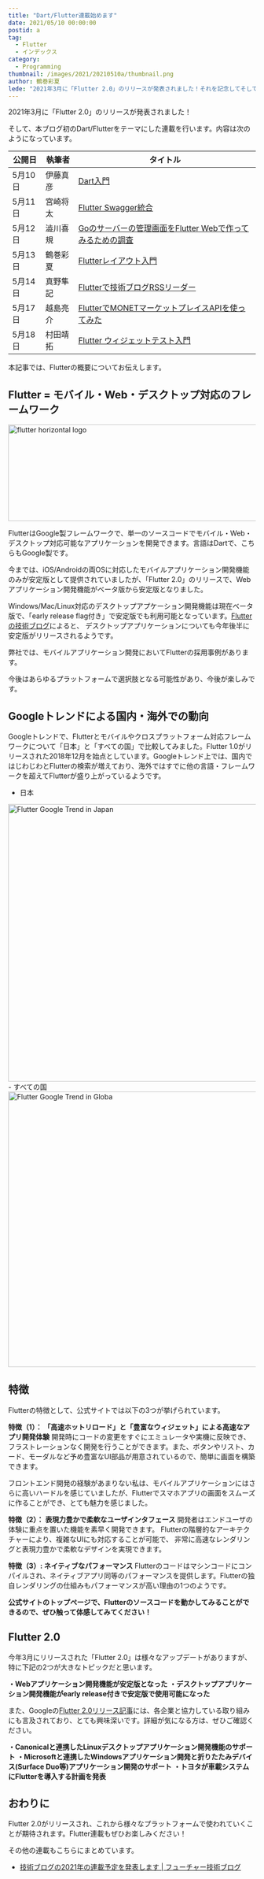 ```yaml
---
title: "Dart/Flutter連載始めます"
date: 2021/05/10 00:00:00
postid: a
tag:
  - Flutter
  - インデックス
category:
  - Programming
thumbnail: /images/2021/20210510a/thumbnail.png
author: 鶴巻彩夏
lede: "2021年3月に「Flutter 2.0」のリリースが発表されました！それを記念してそして、本ブログ初のFlutter連載を行います。テーマはDart/Flutter全般です"
---
```


2021年3月に「Flutter 2.0」のリリースが発表されました！

そして、本ブログ初のDart/Flutterをテーマにした連載を行います。内容は次のようになっています。

|公開日|執筆者|タイトル|
|---|---|---|
|5月10日|伊藤真彦| [Dart入門](/articles/20210510b/) |
|5月11日|宮崎将太| [Flutter Swagger統合](/articles/20210511b/)  |
|5月12日|澁川喜規| [Goのサーバーの管理画面をFlutter Webで作ってみるための調査](/articles/20210512a/)  |
|5月13日|鶴巻彩夏| [Flutterレイアウト入門](/articles/20210513b/) |
|5月14日|真野隼記| [Flutterで技術ブログRSSリーダー](/articles/20210514a/) |
|5月17日|越島亮介| [FlutterでMONETマーケットプレイスAPIを使ってみた](/articles/20210517a/) |
|5月18日|村田靖拓| [Flutter ウィジェットテスト入門](/articles/20210519a/) |

本記事では、Flutterの概要についてお伝えします。

## Flutter = モバイル・Web・デスクトップ対応のフレームワーク

<img src="/images/2021/20210510a/logo_lockup_flutter_horizontal.png" alt="flutter horizontal logo" width="700px" height="196px" loading="lazy">

FlutterはGoogle製フレームワークで、単一のソースコードでモバイル・Web・デスクトップ対応可能なアプリケーションを開発できます。言語はDartで、こちらもGoogle製です。

今までは、iOS/Androidの両OSに対応したモバイルアプリケーション開発機能のみが安定版として提供されていましたが、「Flutter 2.0」のリリースで、Webアプリケーション開発機能がベータ版から安定版となりました。

Windows/Mac/Linux対応のデスクトップアプケーション開発機能は現在ベータ版で、「early release flag付き」で安定版でも利用可能となっています。[Flutterの技術ブログ](https://medium.com/flutter/whats-new-in-flutter-2-0-fe8e95ecc65)によると、 デスクトップアプリケーションについても今年後半に安定版がリリースされるようです。

弊社では、モバイルアプリケーション開発においてFlutterの採用事例があります。

今後はあらゆるプラットフォームで選択肢となる可能性があり、今後が楽しみです。

## Googleトレンドによる国内・海外での動向

Googleトレンドで、Flutterとモバイルやクロスプラットフォーム対応フレームワークについて「日本」と「すべての国」で比較してみました。Flutter 1.0がリリースされた2018年12月を始点としています。Googleトレンド上では、国内ではじわじわとFlutterの検索が増えており、海外ではすでに他の言語・フレームワークを超えてFlutterが盛り上がっているようです。

- 日本
<img src="/images/2021/20210510a/flutter_google_treand_in_japan.png" alt="Flutter Google Trend in Japan" width="1191" height="564" loading="lazy">
- すべての国
<img src="/images/2021/20210510a/flutter_google_treand_in_global.png" alt="Flutter Google Trend in Globa" width="1178" height="560" loading="lazy">

## 特徴

Flutterの特徴として、公式サイトでは以下の3つが挙げられています。

**特徴（1）： 「高速ホットリロード」と「豊富なウィジェット」による高速なアプリ開発体験**
開発時にコードの変更をすぐにエミュレータや実機に反映でき、フラストレーションなく開発を行うことができます。また、ボタンやリスト、カード、モーダルなど予め豊富なUI部品が用意されているので、簡単に画面を構築できます。

フロントエンド開発の経験があまりない私は、モバイルアプリケーションにはさらに高いハードルを感じていましたが、Flutterでスマホアプリの画面をスムーズに作ることができ、とても魅力を感じました。

**特徴（2）： 表現力豊かで柔軟なユーザインタフェース**
開発者はエンドユーザの体験に重点を置いた機能を素早く開発できます。
Flutterの階層的なアーキテクチャーにより、複雑なUIにも対応することが可能で、
非常に高速なレンダリングと表現力豊かで柔軟なデザインを実現できます。

**特徴（3）: ネイティブなパフォーマンス**
Flutterのコードはマシンコードにコンパイルされ、ネイティブアプリ同等のパフォーマンスを提供します。Flutterの独自レンダリングの仕組みもパフォーマンスが高い理由の1つのようです。

**公式サイトのトップページで、Flutterのソースコードを動かしてみることができるので、ぜひ触って体感してみてください！**

## Flutter 2.0

今年3月にリリースされた「Flutter 2.0」は様々なアップデートがありますが、特に下記の2つが大きなトピックだと思います。

**・Webアプリケーション開発機能が安定版となった**
**・デスクトップアプリケーション開発機能がearly release付きで安定版で使用可能になった**

また、Googleの[Flutter 2.0リリース記事](https://developers.googleblog.com/2021/03/announcing-flutter-2.html)には、各企業と協力している取り組みにも言及されており、とても興味深いです。詳細が気になる方は、ぜひご確認ください。

**・Canonicalと連携したLinuxデスクトップアプリケーション開発機能のサポート**
**・Microsoftと連携したWindowsアプリケーション開発と折りたたみデバイス(Surface Duo等)アプリケーション開発のサポート**
**・トヨタが車載システムにFlutterを導入する計画を発表**

## おわりに

Flutter 2.0がリリースされ、これから様々なプラットフォームで使われていくことが期待されます。Flutter連載もぜひお楽しみください！

その他の連載もこちらにまとめています。

- [技術ブログの2021年の連載予定を発表します | フューチャー技術ブログ](/articles/20210112/)
